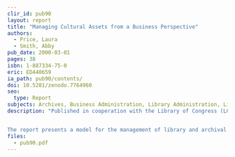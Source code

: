 ```yaml
---
clir_id: pub90
layout: report
title: "Managing Cultural Assets from a Business Perspective"
authors: 
  - Price, Laura
  - Smith, Abby
pub_date: 2000-03-01
pages: 38
isbn: 1-887334-75-0
eric: ED440659
ia_path: pub90/contents/
doi: 10.5281/zenodo.7764960
seo:
  type: Report
subjects: Archives, Business Administration, Library Administration, Library Collections, Library Planning, Models, Risk Management
description: "Published in cooperation with the Library of Congress (LC), this report describes how LC developed and implemented a plan for greater accountability over its collections.


The report presents a model for the management of library and archival collections that defines collections as core assets and seeks to make them maximally productive while controlling risks to their integrity. The model is not based on the monetary value of library holdings. Instead, it focuses on business risk and proposes a framework of controls to minimize the risks that threaten the viability of those assets. It is not always evident which investments in collection development, preservation, and security will best serve the collections at a given time. With this model, managers can identify priorities for institutional investments in collections and make more compelling budget justifications for necessary resources, because the relationship between the library’s assets and its mission work is made explicit to financial decision makers."
files:
  - pub90.pdf
---
```

